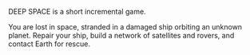 DEEP SPACE is a short incremental game.

You are lost in space, stranded in a damaged ship orbiting an unknown planet. Repair your ship, build a network of satellites and rovers, and contact Earth for rescue.